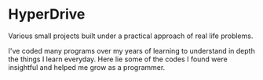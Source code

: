 # HyperDrive
Various small projects built under a practical approach of real life problems.

I've coded many programs over my years of learning to understand in depth the things I learn everyday.
Here lie some of the codes I found were insightful and helped me grow as a programmer.
